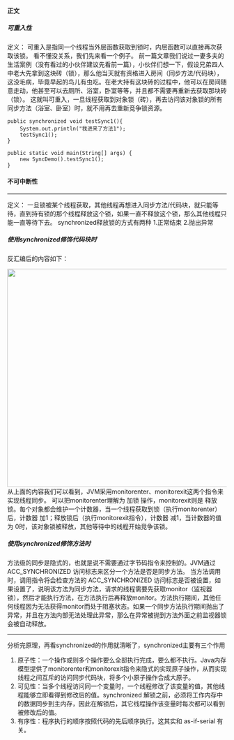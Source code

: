 #### 正文
##### 可重入性
定义：
可重入是指同一个线程当外层函数获取到锁时，内层函数可以直接再次获取该锁。
看不懂没关系，我们先来看一个例子。
前一篇文章我们说过一妻多夫的生活案例（没有看过的小伙伴建议先看前一篇），小伙伴们想一下，假设兄弟四人中老大先拿到这块砖（锁），那么他当天就有资格进入房间（同步方法/代码块），这没毛病，毕竟早起的鸟儿有虫吃。在老大持有这块砖的过程中，他可以在房间随意走动，他甚至可以去厕所、浴室，卧室等等，并且都不需要再重新去获取那块砖（锁）。
这就叫可重入，一旦线程获取到对象锁（砖），再去访问该对象锁的所有同步方法（浴室、卧室）时，就不用再去重新竞争锁资源。
```
public synchronized void testSync1(){
    System.out.println("我进来了方法1");
    testSync1();
}

public static void main(String[] args) {
    new SyncDemo().testSync1();
}
```
#### 不可中断性
***
定义：
一旦锁被某个线程获取，其他线程再想进入同步方法/代码块，就只能等待，直到持有锁的那个线程释放这个锁，如果一直不释放这个锁，那么其他线程只能一直等待下去。
synchronized释放锁的方式有两种 1.正常结束 2.抛出异常

##### 使用synchronized修饰代码块时
反汇编后的内容如下：

<img src="https://user-images.githubusercontent.com/59634423/122518551-ef3bec00-d043-11eb-8b24-cd39cd41ace6.png" width=700 height=500 />
从上面的内容我们可以看到，JVM采用monitorenter、monitorexit这两个指令来实现线程同步。
可以把monitorenter理解为 加锁 操作，monitorexit则是 释放锁。每个对象都会维护一个计数器，当一个线程获取到锁（执行monitorenter）后，计数器 加1；释放锁后（执行monitorexit指令），计数器 减1，当计数器的值为 0时，该对象锁被释放，其他等待中的线程开始竞争该锁。


##### 使用synchronized修饰方法时
方法级的同步是隐式的，也就是说不需要通过字节码指令来控制的。JVM通过 ACC_SYNCHRONIZED 访问标志来区分一个方法是否是同步方法。
当方法调用时，调用指令将会检查方法的 ACC_SYNCHRONIZED 访问标志是否被设置，如果设置了，说明该方法为同步方法，请求的线程需要先获取monitor（监视器锁），然后才能执行方法，在方法执行后再释放monitor。方法执行期间，其他任何线程因为无法获得monitor而处于阻塞状态。如果一个同步方法执行期间抛出了异常，并且在方法内部无法处理此异常，那么在异常被抛到方法外面之前监视器锁会被自动释放。
***
分析完原理，再看synchronized的作用就清晰了，synchronized主要有三个作用
1. 原子性：一个操作或则多个操作要么全部执行完成，要么都不执行。Java内存模型提供了monitorenter和monitorexit指令来隐式的实现原子操作，从而实现线程之间互斥的访问同步代码块，将多个小原子操作合成大原子。
2. 可见性：当多个线程访问同一个变量时，一个线程修改了该变量的值，其他线程能够立即看得到修改后的值。synchronized 解锁之前，必须将工作内存中的数据同步到主内存，因此在解锁后，其它线程操作该变量时每次都可以看到被修改后的值。
3. 有序性：程序执行的顺序按照代码的先后顺序执行。这其实和 as-if-serial 有关。
